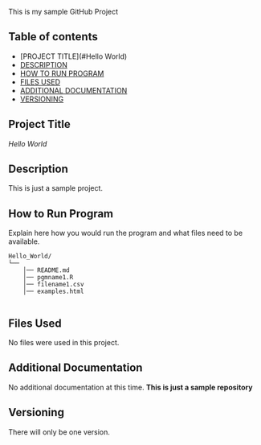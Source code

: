 This is my sample GitHub Project

## Table of contents

- [PROJECT TITLE](#Hello World)
- [DESCRIPTION](#Description)
- [HOW TO RUN PROGRAM](#How-to-run-program)
- [FILES USED](#files-used)
- [ADDITIONAL DOCUMENTATION](#additional-documentation)
- [VERSIONING](#versioning)

## Project Title

*Hello World* 

## Description

This is just a sample project.

## How to Run Program 

Explain here how you would run the program and what files need to be available. 
```text
Hello_World/
└── 
    │── README.md
    │── pgmname1.R
    │── filename1.csv
    │── examples.html
   
```

## Files Used 

No files were used in this project.

  
## Additional Documentation

No additional documentation at this time. **This is just a sample repository**


## Versioning

There will only be one version.
